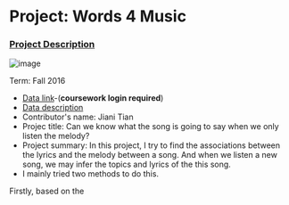 # Project: Words 4 Music

### [Project Description](doc/project4_desc.md)

![image](http://cdn.newsapi.com.au/image/v1/f7131c018870330120dbe4b73bb7695c?width=650)

Term: Fall 2016

+ [Data link](https://courseworks2.columbia.edu/courses/11849/files/folder/Project_Files?preview=763391)-(**coursework login required**)
+ [Data description](doc/readme.html)
+ Contributor's name: Jiani Tian
+ Projec title: Can we know what the song is going to say when we only listen the melody?
+ Project summary: In this project, I try to find the associations between the lyrics and the melody between a song. And when we listen a new song, we may infer the topics and lyrics of the this song.
+ I mainly tried two methods to do this.

Firstly, based on the 
	
